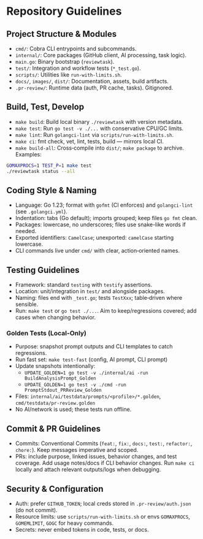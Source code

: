 # Repository Guidelines

## Project Structure & Modules
- `cmd/`: Cobra CLI entrypoints and subcommands.
- `internal/`: Core packages (GitHub client, AI processing, task logic).
- `main.go`: Binary bootstrap (`reviewtask`).
- `test/`: Integration and workflow tests (`*_test.go`).
- `scripts/`: Utilities like `run-with-limits.sh`.
- `docs/`, `images/`, `dist/`: Documentation, assets, build artifacts.
- `.pr-review/`: Runtime data (auth, PR cache, tasks). Gitignored.

## Build, Test, Develop
- `make build`: Build local binary `./reviewtask` with version metadata.
- `make test`: Run `go test -v ./...` with conservative CPU/GC limits.
- `make lint`: Run `golangci-lint` via `scripts/run-with-limits.sh`.
- `make ci`: fmt check, vet, lint, tests, build — mirrors local CI.
- `make build-all`: Cross‑compile into `dist/`; `make package` to archive.
Examples:
```bash
GOMAXPROCS=1 TEST_P=1 make test
./reviewtask status --all
```

## Coding Style & Naming
- Language: Go 1.23; format with `gofmt` (CI enforces) and `golangci-lint` (see `.golangci.yml`).
- Indentation: tabs (Go default); imports grouped; keep files `go fmt` clean.
- Packages: lowercase, no underscores; files use snake-like words if needed.
- Exported identifiers: `CamelCase`; unexported: `camelCase` starting lowercase.
- CLI commands live under `cmd/` with clear, action‑oriented names.

## Testing Guidelines
- Framework: standard `testing` with `testify` assertions.
- Location: unit/integration in `test/` and alongside packages.
- Naming: files end with `_test.go`; tests `TestXxx`; table‑driven where sensible.
- Run: `make test` or `go test ./...`. Aim to keep/regressions covered; add cases when changing behavior.

### Golden Tests (Local-Only)
- Purpose: snapshot prompt outputs and CLI templates to catch regressions.
- Run fast set: `make test-fast` (config, AI prompt, CLI prompt)
- Update snapshots intentionally:
  - `UPDATE_GOLDEN=1 go test -v ./internal/ai -run BuildAnalysisPrompt_Golden`
  - `UPDATE_GOLDEN=1 go test -v ./cmd -run PromptStdout_PRReview_Golden`
- Files: `internal/ai/testdata/prompts/<profile>/*.golden`, `cmd/testdata/pr-review.golden`
- No AI/network is used; these tests run offline.

## Commit & PR Guidelines
- Commits: Conventional Commits (`feat:`, `fix:`, `docs:`, `test:`, `refactor:`, `chore:`). Keep messages imperative and scoped.
- PRs: include purpose, linked issues, behavior changes, and test coverage. Add usage notes/docs if CLI behavior changes. Run `make ci` locally and attach relevant outputs/logs when debugging.

## Security & Configuration
- Auth: prefer `GITHUB_TOKEN`; local creds stored in `.pr-review/auth.json` (do not commit). 
- Resource limits: use `scripts/run-with-limits.sh` or envs `GOMAXPROCS`, `GOMEMLIMIT`, `GOGC` for heavy commands.
- Secrets: never embed tokens in code, tests, or docs.

